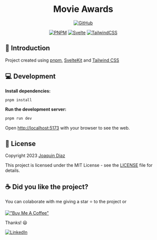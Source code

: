 <div align="center">

# Movie Awards

<!-- [![Vercel](https://vercelbadge.vercel.app/api/joacod/movie-awards)](https://.vercel.app/) -->
[![GitHub](https://img.shields.io/github/license/mashape/apistatus.svg)](https://github.com/joacod/movie-awards/blob/main/LICENSE)

[![PNPM](https://img.shields.io/badge/pnpm-%234a4a4a.svg?style=for-the-badge&logo=pnpm&logoColor=f69220)](https://pnpm.io/)
[![Svelte](https://img.shields.io/badge/svelte-%23f1413d.svg?style=for-the-badge&logo=svelte&logoColor=white)](https://svelte.dev/)
[![TailwindCSS](https://img.shields.io/badge/tailwindcss-%2338B2AC.svg?style=for-the-badge&logo=tailwind-css&logoColor=white)](https://tailwindcss.com/)

</div>

## 👋 Introduction

Project created using [pnpm](https://pnpm.io/), [SvelteKit](https://kit.svelte.dev/) and [Tailwind CSS](https://tailwindcss.com/)

## 💻 Development

**Install dependencies:**

```bash
pnpm install
```

**Run the development server:**

```bash
pnpm run dev
```

Open [http://localhost:5173](http://localhost:5173) with your browser to see the web.

## 📄 License

Copyright 2023 [Joaquin Diaz](https://github.com/joacod)

This project is licensed under the MIT License - see the [LICENSE](LICENSE) file for details.

## ☕️ Did you like the project?

You can colaborate with me giving a star ⭐️ to the project or

[!["Buy Me A Coffee"](https://www.buymeacoffee.com/assets/img/custom_images/yellow_img.png)](https://www.buymeacoffee.com/joacod)

Thanks! 😃

[![LinkedIn](https://img.shields.io/badge/linkedin-%230077B5.svg?style=for-the-badge&logo=linkedin&logoColor=white)](https://www.linkedin.com/in/diazjoaquin/)
